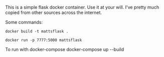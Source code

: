 This is a simple flask docker container. Use it at your will. I've pretty much
copied from other sources across the internet.

Some commands:

```
docker build -t mattsflask .
```

```
docker run -p 7777:5000 mattsflask
```

To run with docker-compose
docker-compose up --build

